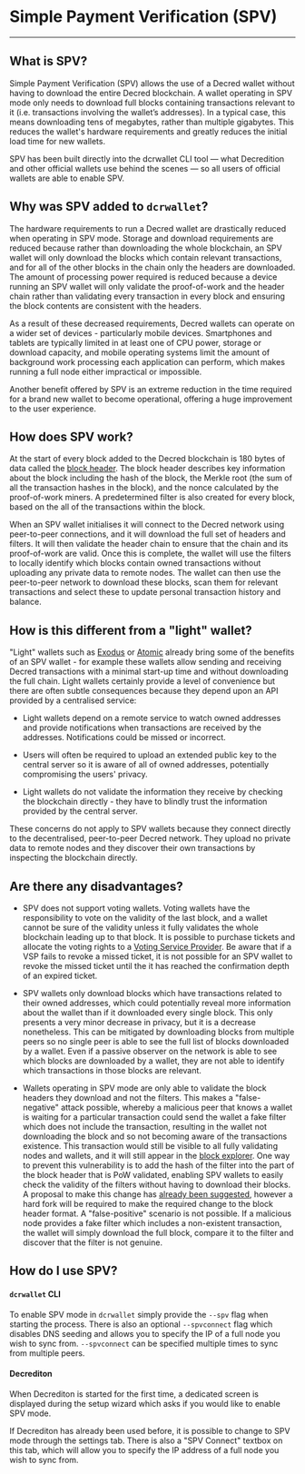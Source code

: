 # Simple Payment Verification (SPV)

---

## What is SPV?

Simple Payment Verification (SPV) allows the use of a Decred wallet without having to download the entire Decred blockchain. A wallet operating in SPV mode only needs to download full blocks containing transactions relevant to it (i.e. transactions involving the wallet’s addresses). In a typical case, this means downloading tens of megabytes, rather than multiple gigabytes. This reduces the wallet's hardware requirements and greatly reduces the initial load time for new wallets.

SPV has been built directly into the dcrwallet CLI tool — what Decredition and other official wallets use behind the scenes — so all users of official wallets are able to enable SPV.

## Why was SPV added to `dcrwallet`?

The hardware requirements to run a Decred wallet are drastically reduced when operating in SPV mode. Storage and download requirements are reduced because rather than downloading the whole blockchain, an SPV wallet will only download the blocks which contain relevant transactions, and for all of the other blocks in the chain only the headers are downloaded. The amount of processing power required is reduced because a device running an SPV wallet will only validate the proof-of-work and the header chain rather than validating every transaction in every block and ensuring the block contents are consistent with the headers.

As a result of these decreased requirements, Decred wallets can operate on a wider set of devices - particularly mobile devices. Smartphones and tablets are typically limited in at least one of CPU power, storage or download capacity, and mobile operating systems limit the amount of background work processing each application can perform, which makes running a full node either impractical or impossible.

Another benefit offered by SPV is an extreme reduction in the time required for a brand new wallet to become operational, offering a huge improvement to the user experience.

## How does SPV work?

At the start of every block added to the Decred blockchain is 180 bytes of data called the [block header](https://devdocs.decred.org/developer-guides/block-header-specifications/). The block header describes key information about the block including the hash of the block, the Merkle root (the sum of all the transaction hashes in the block), and the nonce calculated by the proof-of-work miners. A predetermined filter is also created for every block, based on the all of the transactions within the block.

When an SPV wallet initialises it will connect to the Decred network using peer-to-peer connections, and it will download the full set of headers and filters. It will then validate the header chain to ensure that the chain and its proof-of-work are valid. Once this is complete, the wallet will use the filters to locally identify which blocks contain owned transactions without uploading any private data to remote nodes. The wallet can then use the peer-to-peer network to download these blocks, scan them for relevant transactions and select these to update personal transaction history and balance.

## How is this different from a "light" wallet?

"Light" wallets such as [Exodus](https://www.exodus.io/) or [Atomic](https://atomicwallet.io/) already bring some of the benefits of an SPV wallet - for example these wallets allow sending and receiving Decred transactions with a minimal start-up time and without downloading the full chain. Light wallets certainly provide a level of convenience but there are often subtle consequences because they depend upon an API provided by a centralised service:

- Light wallets depend on a remote service to watch owned addresses and provide notifications when transactions are received by the addresses. Notifications could be missed or incorrect.

- Users will often be required to upload an extended public key to the central server so it is aware of all of owned addresses, potentially compromising the users' privacy.

- Light wallets do not validate the information they receive by checking the blockchain directly - they have to blindly trust the information provided by the central server.

These concerns do not apply to SPV wallets because they connect directly to the decentralised, peer-to-peer Decred network. They upload no private data to remote nodes and they discover their own transactions by inspecting the blockchain directly.

## Are there any disadvantages?

- SPV does not support voting wallets. Voting wallets have the responsibility to vote on the validity of the last block, and a wallet cannot be sure of the validity unless it fully validates the whole blockchain leading up to that block. It is possible to purchase tickets and allocate the voting rights to a [Voting Service Provider](../proof-of-stake/how-to-stake.md#pos-using-a-voting-service-provider-vsp). Be aware that if a VSP fails to revoke a missed ticket, it is not possible for an SPV wallet to revoke the missed ticket until the it has reached the confirmation depth of an expired ticket.

- SPV wallets only download blocks which have transactions related to their owned addresses, which could potentially reveal more information about the wallet than if it downloaded every single block. This only presents a very minor decrease in privacy, but it is a decrease nonetheless. This can be mitigated by downloading blocks from multiple peers so no single peer is able to see the full list of blocks downloaded by a wallet. Even if a passive observer on the network is able to see which blocks are downloaded by a wallet, they are not able to identify which transactions in those blocks are relevant.

- Wallets operating in SPV mode are only able to validate the block headers they download and not the filters. This makes a "false-negative" attack possible, whereby a malicious peer that knows a wallet is waiting for a particular transaction could send the wallet a fake filter which does not include the transaction, resulting in the wallet not downloading the block and so not becoming aware of the transactions existence. This transaction would still be visible to all fully validating nodes and wallets, and it will still appear in the [block explorer](../getting-started/using-the-block-explorer.md). One way to prevent this vulnerability is to add the hash of the filter into the part of the block header that is PoW validated, enabling SPV wallets to easily check the validity of the filters without having to download their blocks. A proposal to make this change has [already been suggested](https://github.com/decred/dcrd/issues/971), however a hard fork will be required to make the required change to the block header format.  A "false-positive" scenario is not possible. If a malicious node provides a fake filter which includes a non-existent transaction, the wallet will simply download the full block, compare it to the filter and discover that the filter is not genuine.

## How do I use SPV?

#### `dcrwallet` CLI

To enable SPV mode in `dcrwallet` simply provide the `--spv` flag when starting the process. There is also an optional `--spvconnect` flag which disables DNS seeding and allows you to specify the IP of a full node you wish to sync from. `--spvconnect` can be specified multiple times to sync from multiple peers.

#### Decrediton

When Decrediton is started for the first time, a dedicated screen is displayed during the setup wizard which asks if you would like to enable SPV mode.

If Decrediton has already been used before, it is possible to change to SPV mode through the settings tab. There is also a "SPV Connect" textbox on this tab, which will allow you to specify the IP address of a full node you wish to sync from.
